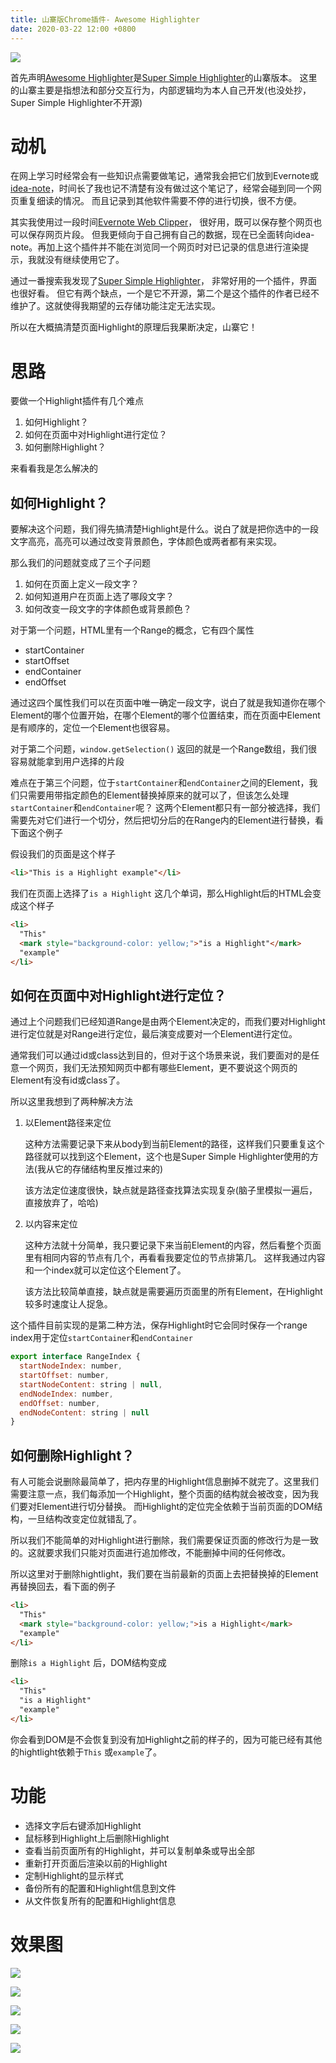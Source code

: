 ```yaml
---
title: 山寨版Chrome插件- Awesome Highlighter
date: 2020-03-22 12:00 +0800
---
```

![](https://tva1.sinaimg.cn/large/00831rSTly1gd2kj5nofkj30c807sa9y.jpg)

首先声明[Awesome Highlighter](https://github.com/sjmyuan/awesome-highlighter)是[Super Simple Highlighter](https://chrome.google.com/webstore/detail/super-simple-Highlighter/hhlhjgianpocpoppaiihmlpgcoehlhio)的山寨版本。
这里的山寨主要是指想法和部分交互行为，内部逻辑均为本人自己开发(也没处抄，Super Simple Highlighter不开源)

# 动机

在网上学习时经常会有一些知识点需要做笔记，通常我会把它们放到Evernote或[idea-note](https://github.com/sjmyuan/idea-note)，时间长了我也记不清楚有没有做过这个笔记了，经常会碰到同一个网页重复细读的情况。
而且记录到其他软件需要不停的进行切换，很不方便。

其实我使用过一段时间[Evernote Web Clipper](https://chrome.google.com/webstore/detail/evernote-web-clipper/pioclpoplcdbaefihamjohnefbikjilc)， 很好用，既可以保存整个网页也可以保存网页片段。
但我更倾向于自己拥有自己的数据，现在已全面转向idea-note。再加上这个插件并不能在浏览同一个网页时对已记录的信息进行渲染提示，我就没有继续使用它了。

通过一番搜索我发现了[Super Simple Highlighter](https://chrome.google.com/webstore/detail/super-simple-Highlighter/hhlhjgianpocpoppaiihmlpgcoehlhio)， 非常好用的一个插件，界面也很好看。
但它有两个缺点，一个是它不开源，第二个是这个插件的作者已经不维护了。这就使得我期望的云存储功能注定无法实现。

所以在大概搞清楚页面Highlight的原理后我果断决定，山寨它！

# 思路

要做一个Highlight插件有几个难点

1. 如何Highlight？
2. 如何在页面中对Highlight进行定位？
3. 如何删除Highlight？

来看看我是怎么解决的

## 如何Highlight？

要解决这个问题，我们得先搞清楚Highlight是什么。说白了就是把你选中的一段文字高亮，高亮可以通过改变背景颜色，字体颜色或两者都有来实现。

那么我们的问题就变成了三个子问题
1. 如何在页面上定义一段文字？
2. 如何知道用户在页面上选了哪段文字？
3. 如何改变一段文字的字体颜色或背景颜色？ 

对于第一个问题，HTML里有一个Range的概念，它有四个属性

* startContainer
* startOffset
* endContainer
* endOffset

通过这四个属性我们可以在页面中唯一确定一段文字，说白了就是我知道你在哪个Element的哪个位置开始，在哪个Element的哪个位置结束，而在页面中Element是有顺序的，定位一个Element也很容易。

对于第二个问题，`window.getSelection()` 返回的就是一个Range数组，我们很容易就能拿到用户选择的片段

难点在于第三个问题，位于`startContainer`和`endContainer`之间的Element，我们只需要用带指定颜色的Element替换掉原来的就可以了，但该怎么处理`startContainer`和`endContainer`呢？
这两个Element都只有一部分被选择，我们需要先对它们进行一个切分，然后把切分后的在Range内的Element进行替换，看下面这个例子

假设我们的页面是这个样子

```html
<li>"This is a Highlight example"</li>
```

我们在页面上选择了`is a Highlight` 这几个单词，那么Highlight后的HTML会变成这个样子

```html
<li>
  "This"
  <mark style="background-color: yellow;">"is a Highlight"</mark>
  "example"
</li>
```

## 如何在页面中对Highlight进行定位？

通过上个问题我们已经知道Range是由两个Element决定的，而我们要对Highlight进行定位就是对Range进行定位，最后演变成要对一个Element进行定位。

通常我们可以通过id或class达到目的，但对于这个场景来说，我们要面对的是任意一个网页，我们无法预知网页中都有哪些Element，更不要说这个网页的Element有没有id或class了。

所以这里我想到了两种解决方法

1. 以Element路径来定位

   这种方法需要记录下来从body到当前Element的路径，这样我们只要重复这个路径就可以找到这个Element，这个也是Super Simple Highlighter使用的方法(我从它的存储结构里反推过来的)

   该方法定位速度很快，缺点就是路径查找算法实现复杂(脑子里模拟一遍后，直接放弃了，哈哈)

2. 以内容来定位

   这种方法就十分简单，我只要记录下来当前Element的内容，然后看整个页面里有相同内容的节点有几个，再看看我要定位的节点排第几。 这样我通过内容和一个index就可以定位这个Element了。

   该方法比较简单直接，缺点就是需要遍历页面里的所有Element，在Highlight较多时速度让人捉急。

这个插件目前实现的是第二种方法，保存Highlight时它会同时保存一个range index用于定位`startContainer`和`endContainer`

```javascript
export interface RangeIndex {
  startNodeIndex: number,
  startOffset: number,
  startNodeContent: string | null,
  endNodeIndex: number,
  endOffset: number,
  endNodeContent: string | null
}
```

## 如何删除Highlight？

有人可能会说删除最简单了，把内存里的Highlight信息删掉不就完了。这里我们需要注意一点，我们每添加一个Highlight，整个页面的结构就会被改变，因为我们要对Element进行切分替换。
而Highlight的定位完全依赖于当前页面的DOM结构，一旦结构改变定位就错乱了。

所以我们不能简单的对Highlight进行删除，我们需要保证页面的修改行为是一致的。这就要求我们只能对页面进行追加修改，不能删掉中间的任何修改。

所以这里对于删除hightlight，我们要在当前最新的页面上去把替换掉的Element再替换回去，看下面的例子

```html
<li>
  "This"
  <mark style="background-color: yellow;">is a Highlight</mark>
  "example"
</li>
```

删除`is a Highlight` 后，DOM结构变成

```html
<li>
  "This"
  "is a Highlight"
  "example"
</li>
```

你会看到DOM是不会恢复到没有加Highlight之前的样子的，因为可能已经有其他的hightlight依赖于`This` 或`example`了。

# 功能

* 选择文字后右键添加Highlight
* 鼠标移到Highlight上后删除Highlight
* 查看当前页面所有的Highlight，并可以复制单条或导出全部
* 重新打开页面后渲染以前的Highlight
* 定制Highlight的显示样式
* 备份所有的配置和Highlight信息到文件
* 从文件恢复所有的配置和Highlight信息

# 效果图

![](https://tva1.sinaimg.cn/large/00831rSTly1gd2j2oxe0wj30zk0m8qb0.jpg)

![](https://tva1.sinaimg.cn/large/00831rSTly1gd2j2ts7myj30zk0m8jua.jpg)

![](https://tva1.sinaimg.cn/large/00831rSTly1gd2j2yi9srj30zk0m8tb2.jpg)

![](https://tva1.sinaimg.cn/large/00831rSTly1gd2j31y6yhj30zk0m8abd.jpg)

![](https://tva1.sinaimg.cn/large/00831rSTly1gd2j358kpfj30zk0m8wfg.jpg)
